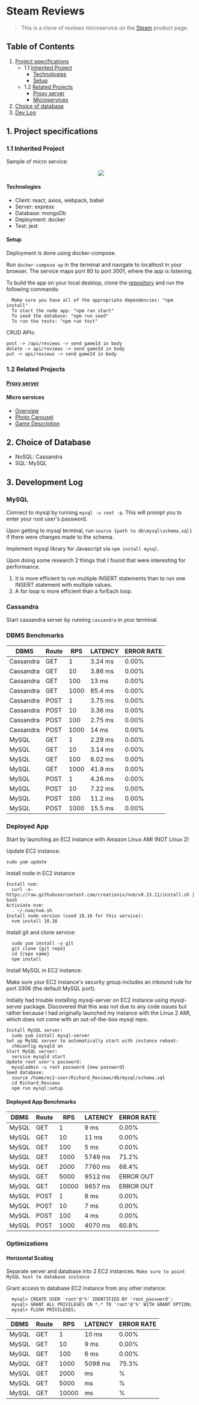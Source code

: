 # Steam Reviews

> This is a clone of reviews microservice on the [Steam](https://store.steampowered.com/app/271590/Grand_Theft_Auto_V/) product page.


## Table of Contents

  1. [Project specifications](#1-project-specifications)
      * 1.1 [Inherited Project](#11-inherited-project)
        - [Technologies](#technologies)
        - [Setup](#setup)
      * 1.2 [Related Projects](#12-related-projects)
        - [Proxy server](#micro-services)
        - [Microservices](#micro-services)
  2. [Choice of database](#2-choice-of-database)
  3. [Dev Log](#3-development-log)

## 1. Project specifications

### 1.1 Inherited Project

Sample of micro service:

  <p align="center"><img src="reviews screenshot.png" /></p>

#### Technologies

* Client: react, axios, webpack, babel
* Server: express
* Database: mongoDb
* Deployment: docker
* Test: jest

#### Setup

Deployment is done using docker-compose.

Run ``docker-compose up`` in the terminal and navigate to localhost in your browser. The service maps port 80 to port 3001, where the app is listening.

To build the app on your local desktop, clone the [repository](https://github.com/rpt15-drKarp/Richard_Reviews) and run the following commands:
```
  Make sure you have all of the appropriate dependencies: "npm install"
  To start the node app: "npm run start"
  To seed the database: "npm run seed"
  To run the tests: "npm run test"
```
CRUD APIs:
```
post -> /api/reviews -> send gameId in body
delete -> api/reviews -> send gameId in body
put -> api/reviews -> send gameId in body
```

### 1.2 Related Projects

#### [Proxy server](https://github.com/rpt15-drKarp/stephen_proxy)

#### Micro services
  * [Overview](https://github.com/rpt15-drKarp/alastair_overview)
  * [Photo Carousel](https://github.com/rpt15-drKarp/stephen_photoCarousel)
  * [Game Description](https://github.com/rpt15-drKarp/Therese_aboutGame)

## 2. Choice of Database

  * NoSQL: Cassandra
  * SQL: MySQL

## 3. Development Log

### MySQL

Connect to mysql by running `mysql -u root -p`. This will prompt you to enter your root user's password.

Upon getting to mysql terminal, run `source {path to db\mysql\schema.sql}` if there were changes made to the schema.

Implement mysql library for Javascript via `npm install mysql`.

Upon doing some research 2 things that I found that were interesting for performance.
  1. It is more efficient to run multiple INSERT statements than to run one INSERT statement with multiple values.
  2. A for loop is more efficient than a forEach loop.

### Cassandra

Start cassandra server by running `cassandra` in your terminal.

### DBMS Benchmarks

| DBMS      | Route | RPS  | LATENCY | ERROR RATE |
| --------- | ----- | ---- | ------- | ---------- |
| Cassandra | GET   | 1    | 3.24 ms  | 0.00% |
| Cassandra | GET   | 10   | 3.86 ms  | 0.00% |
| Cassandra | GET   | 100  | 13 ms  | 0.00% |
| Cassandra | GET   | 1000 | 85.4 ms  | 0.00% |
| Cassandra | POST  | 1    | 3.75 ms  | 0.00% |
| Cassandra | POST  | 10   | 3.36 ms  | 0.00% |
| Cassandra | POST  | 100  | 2.75 ms  | 0.00% |
| Cassandra | POST  | 1000 | 14 ms  | 0.00% |
| MySQL     | GET   | 1    | 2.29 ms  | 0.00% |
| MySQL     | GET   | 10   | 3.14 ms | 0.00% |
| MySQL     | GET   | 100  | 6.02 ms | 0.00% |
| MySQL     | GET   | 1000 | 41.9 ms | 0.00% |
| MySQL     | POST  | 1    | 4.26 ms | 0.00% |
| MySQL     | POST  | 10   | 7.22 ms | 0.00% |
| MySQL     | POST  | 100  | 11.2 ms | 0.00% |
| MySQL     | POST  | 1000 | 15.5 ms | 0.00% |

### Deployed App

Start by launching an EC2 instance with Amazon Linux AMI (NOT Linux 2)

Update EC2 instance:
```
sudo yum update
```

Install node in EC2 instance
```
Install nvm:
  curl -o- https://raw.githubusercontent.com/creationix/nvm/v0.33.11/install.sh | bash
Activiate nvm:
  . ~/.nvm/nvm.sh
Install node version (used 10.16 for this service):
  nvm install 10.16
```

Install git and clone service:
```
  sudo yum install -y git
  git clone {git repo}
  cd {repo name}
  npm install
```

Install MySQL in EC2 instance:

Make sure your EC2 instance's security group includes an inbound rule for port 3306 (the default MySQL port).

Initially had trouble installing mysql-server on EC2 instance using mysql-server package.
Discovered that this was not due to any code issues but rather because I had originally launched my instance with the Linux 2 AMI, which does not come with an out-of-the-box mysql repo.
```
Install MySQL server:
  sudo yum install mysql-server
Set up MySQL server to automatically start with instance reboot:
  chkconfig mysqld on
Start MySQL server:
  service mysqld start
Update root user's password:
  mysqladmin -u root password {new password}
Seed database:
  source /home/ec2-user/Richard_Reviews/db/mysql/schema.sql
  cd Richard_Reviews
  npm run mysql:setup
```

#### Deployed App Benchmarks

| DBMS      | Route | RPS  | LATENCY | ERROR RATE |
| --------- | ----- | ---- | ------- | ---------- |
| MySQL     | GET   | 1    | 9 ms  | 0.00% |
| MySQL     | GET   | 10   | 11 ms | 0.00% |
| MySQL     | GET   | 100  | 5 ms | 0.00% |
| MySQL     | GET   | 1000  | 5749 ms | 71.2% |
| MySQL     | GET   | 2000  | 7760 ms | 68.4% |
| MySQL     | GET   | 5000  | 9512 ms | ERROR OUT |
| MySQL     | GET   | 10000  | 9657 ms | ERROR OUT |
| MySQL     | POST  | 1    | 8 ms | 0.00% |
| MySQL     | POST  | 10   | 7 ms | 0.00% |
| MySQL     | POST  | 100  | 4 ms | 0.00% |
| MySQL     | POST  | 1000 | 4070 ms | 60.8% |

### Optimizations

#### Horizontal Scaling

Separate server and database into 2 EC2 instances.
`Make sure to point MySQL host to database instance`

Grant access to database EC2 instance from any other instance:
```
  mysql> CREATE USER 'root'@'%' IDENTIFIED BY 'root_password';
  mysql> GRANT ALL PRIVILEGES ON *.* TO 'root'@'%' WITH GRANT OPTION;
  mysql> FLUSH PRIVILEGES;
```

| DBMS      | Route | RPS  | LATENCY | ERROR RATE |
| --------- | ----- | ---- | ------- | ---------- |
| MySQL     | GET   | 1    | 10 ms  | 0.00% |
| MySQL     | GET   | 10   | 9 ms | 0.00% |
| MySQL     | GET   | 100  | 6 ms | 0.00% |
| MySQL     | GET   | 1000 | 5098 ms | 75.3% |
| MySQL     | GET   | 2000   | ms | % |
| MySQL     | GET   | 5000  | ms | % |
| MySQL     | GET   | 10000 | ms | % |